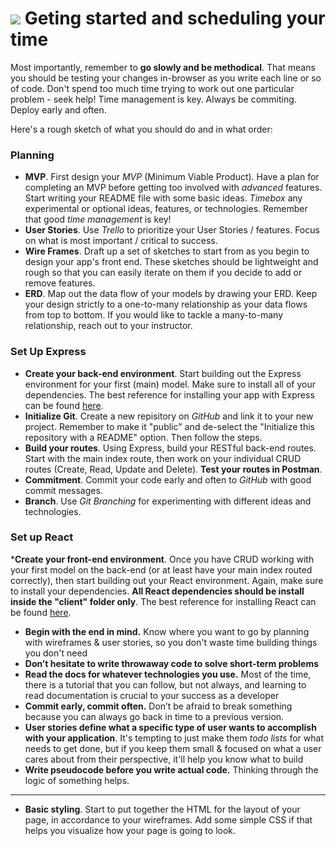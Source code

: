 # ![](https://ga-dash.s3.amazonaws.com/production/assets/logo-9f88ae6c9c3871690e33280fcf557f33.png) Geting started and scheduling your time

Most importantly, remember to **go slowly and be methodical**. That means you should be testing your changes in-browser as you write each line or so of code. Don't spend too much time trying to work out one particular problem - seek help! Time management is key. 
Always be commiting. Deploy early and often.

Here's a rough sketch of what you should do and in what order:

### Planning
* __MVP__. First design your _MVP_ (Minimum Viable Product). Have a plan for completing an MVP before getting too involved with _advanced_ features. Start writing your README file with some basic ideas. _Timebox_ any experimental or optional ideas, features, or technologies. Remember that good _time management_ is key!
* __User Stories__. Use _Trello_ to prioritize your User Stories / features. Focus on what is most important / critical to success.
* __Wire Frames__. Draft up a set of sketches to start from as you begin to design your app's front end. These sketches should be lightweight and rough so that you can easily iterate on them if you decide to add or remove features.
* __ERD__. Map out the data flow of your models by drawing your ERD. Keep your design strictly to a one-to-many relationship as your data flows from top to bottom. If you would like to tackle a many-to-many relationship, reach out to your instructor.

### Set Up Express
* __Create your back-end environment__. Start building out the Express environment for your first (main) model. Make sure to install all of your dependencies. The best reference for installing your app with Express can be found [here](https://github.com/ATL-WDI-Exercises/rails_bog_app/blob/master/Bog_MERN_Stack.md).
* __Initialize Git__. Create a new repisitory on _GitHub_ and link it to your new project. Remember to make it "public" and de-select the "Initialize this repository with a README" option. Then follow the steps.
* __Build your routes__. Using Express, build your RESTful back-end routes. Start with the main index route, then work on your individual CRUD routes (Create, Read, Update and Delete). **Test your routes in Postman**.
* __Commitment__. Commit your code early and often to _GitHub_ with good commit messages.
* __Branch__. Use _Git Branching_ for experimenting with different ideas and technologies.

### Set up React
*__Create your front-end environment__. Once you have CRUD working with your first model on the back-end (or at least have your main index routed correctly), then start building out your React environment. Again, make sure to install your dependencies. **All React dependencies should be install inside the "client" folder only**. The best reference for installing React can be found [here](https://github.com/ATL-WDI-Exercises/rails_bog_app/blob/master/Bog_MERN_Stack.md).

* **Begin with the end in mind.** Know where you want to go by planning with 
wireframes & user stories, so you don't waste time building things you don't need
* **Don’t hesitate to write throwaway code to solve short-term problems**
* **Read the docs for whatever technologies you use.** Most of the time, there is a 
tutorial that you can follow, but not always, and learning to read documentation is 
crucial to your success as a developer
* **Commit early, commit often.** Don’t be afraid to break something because you can 
always go back in time to a previous version.
* **User stories define what a specific type of user wants to accomplish with your 
application**. It's tempting to just make them _todo lists_ for what needs to get 
done, but if you keep them small & focused on what a user cares about from their 
perspective, it'll help you know what to build
* **Write pseudocode before you write actual code.** Thinking through the logic of 
something helps.

---

* __Basic styling__. Start to put together the HTML for the layout of your page, in accordance to your wireframes. Add some simple CSS if that helps you visualize how your page is going to look.